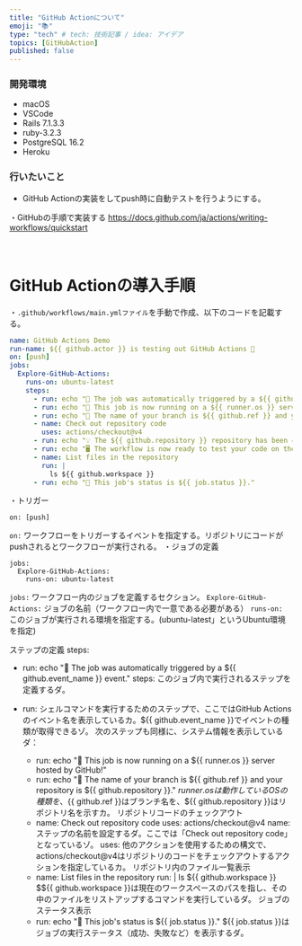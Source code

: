 ```yaml
---
title: "GitHub Actionについて"
emoji: "📚"
type: "tech" # tech: 技術記事 / idea: アイデア
topics: [GitHubAction]
published: false
---
```

### 開発環境
- macOS
- VSCode
- Rails 7.1.3.3
- ruby-3.2.3
- PostgreSQL 16.2
- Heroku

### 行いたいこと
- GitHub Actionの実装をしてpush時に自動テストを行うようにする。

・GitHubの手順で実装する
https://docs.github.com/ja/actions/writing-workflows/quickstart
<br>
<br>
<br>

# GitHub Actionの導入手順
・`.github/workflows/main.ymlファイル`を手動で作成、以下のコードを記載する。
```:.github/workflows/main.yml
name: GitHub Actions Demo
run-name: ${{ github.actor }} is testing out GitHub Actions 🚀
on: [push]
jobs:
  Explore-GitHub-Actions:
    runs-on: ubuntu-latest
    steps:
      - run: echo "🎉 The job was automatically triggered by a ${{ github.event_name }} event."
      - run: echo "🐧 This job is now running on a ${{ runner.os }} server hosted by GitHub!"
      - run: echo "🔎 The name of your branch is ${{ github.ref }} and your repository is ${{ github.repository }}."
      - name: Check out repository code
        uses: actions/checkout@v4
      - run: echo "💡 The ${{ github.repository }} repository has been cloned to the runner."
      - run: echo "🖥️ The workflow is now ready to test your code on the runner."
      - name: List files in the repository
        run: |
          ls ${{ github.workspace }}
      - run: echo "🍏 This job's status is ${{ job.status }}."
```

・トリガー
```
on: [push]
```
`on:` ワークフローをトリガーするイベントを指定する。リポジトリにコードがpushされるとワークフローが実行される。
・ジョブの定義
```
jobs:
  Explore-GitHub-Actions:
    runs-on: ubuntu-latest
```
`jobs:` ワークフロー内のジョブを定義するセクション。
`Explore-GitHub-Actions:` ジョブの名前（ワークフロー内で一意である必要がある）
`runs-on:` このジョブが実行される環境を指定する。(ubuntu-latest」というUbuntu環境を指定)












ステップの定義
steps:
  - run: echo "🎉 The job was automatically triggered by a ${{ github.event_name }} event."
steps: このジョブ内で実行されるステップを定義するダ。
- run: シェルコマンドを実行するためのステップで、ここではGitHub Actionsのイベント名を表示しているカ。${{ github.event_name }}でイベントの種類が取得できるゾ。
次のステップも同様に、システム情報を表示しているダ：

  - run: echo "🐧 This job is now running on a ${{ runner.os }} server hosted by GitHub!"
  - run: echo "🔎 The name of your branch is ${{ github.ref }} and your repository is ${{ github.repository }}."
${{ runner.os }}は動作しているOSの種類を、${{ github.ref }}はブランチ名を、${{ github.repository }}はリポジトリ名を示すカ。
リポジトリコードのチェックアウト
  - name: Check out repository code
    uses: actions/checkout@v4
name: ステップの名前を設定するダ。ここでは「Check out repository code」となっているゾ。
uses: 他のアクションを使用するための構文で、actions/checkout@v4はリポジトリのコードをチェックアウトするアクションを指定しているカ。
リポジトリ内のファイル一覧表示
  - name: List files in the repository
    run: |
      ls ${{ github.workspace }}
$${{ github.workspace }}は現在のワークスペースのパスを指し、その中のファイルをリストアップするコマンドを実行しているダ。
ジョブのステータス表示
  - run: echo "🍏 This job's status is ${{ job.status }}."
${{ job.status }}はジョブの実行ステータス（成功、失敗など）を表示するダ。

<br>
<br>
<br>